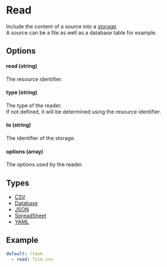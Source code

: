 # Read

Include the content of a source into a [storage](/core/storage).<br>
A source can be a file as well as a database table for example.

## Options

#### read (string)

The resource identifier.

#### type (string)

The type of the reader.<br>
If not defined, it will be determined using the resource identifier.

#### to (string)

The identifier of the storage.

#### options (array)

The options used by the reader.

## Types

* [CSV](/reader/csv)
* [Database](/reader/database)
* [JSON](/reader/json)
* [SpreadSheet](/reader/spreadsheet)
* [YAML](/reader/yaml)

## Example

```yaml
default: !task
  - read: file.csv
```
